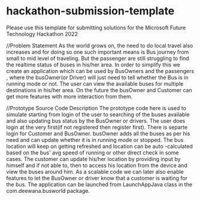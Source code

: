 # hackathon-submission-template
Please use this template for submitting solutions for the Microsoft Future Technology Hackathon 2022

//Problem Statement
As the world grows on, the need to do local travel also increases and for doing so one such important means is Bus journey from small to mid level of traveling. But the passenger are still struggling to find the realtime status of buses in his/her area.
In order to simplify this we create an application which can be used by BusOwners and the passengers , where the busOwner(or Driver) will just need to tell whether the Bus is in running mode or not.
The user can view the available buses for multiple destinations in his/her area.
On the future the busOwner and Customer can get more features with more interaction from them.

//Prototype Source Code Description
The prototype code here is used to simulate starting from login of the user to searching of the buses available and also updating bus status by the BusOwner or drivers.
The user does login at the very first(if not registered then register first). There is separte login for Customer  and BusOwner.
busOwner adds all the buses as per his need and can update whether it is in running mode or stopped.
The bus location will keep on getting refreshed and location can be auto -calculated based on the bus' avg speed of running or other direct check in some cases.
The customer can update his/her location by providing input by himself and if not able to, then to access his location from the device and view the buses around him.
As a scalable code we can later also enable features to let the BusOwner or driver know that a customer is waiting for the bus.
The application can be launched from LaunchAppJava class in the com.deewana.busworld package.
